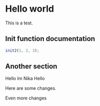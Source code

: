 # Hello world

This is a test.

## Init function documentation

```js
init2(1, 2, 3);
```

## Another section

Hello   Im Nika
Hello

Here are some changes.


Even more changes
